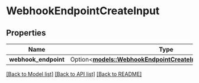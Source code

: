 # WebhookEndpointCreateInput

## Properties

Name | Type | Description | Notes
------------ | ------------- | ------------- | -------------
**webhook_endpoint** | Option<[**models::WebhookEndpointCreateInputWebhookEndpoint**](WebhookEndpointCreateInput_webhook_endpoint.md)> |  | [optional]

[[Back to Model list]](../README.md#documentation-for-models) [[Back to API list]](../README.md#documentation-for-api-endpoints) [[Back to README]](../README.md)


